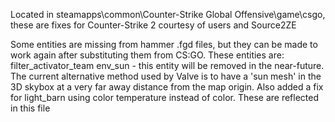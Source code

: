 Located in steamapps\common\Counter-Strike Global Offensive\game\csgo, these are fixes for Counter-Strike 2 courtesy of users and Source2ZE

Some entities are missing from hammer .fgd files, but they can be made to work again after substituting them from CS:GO. These entities are:
filter_activator_team
env_sun - this entity will be removed in the near-future. The current alternative method used by Valve is to have a 'sun mesh' in the 3D skybox at a very far away distance from the map origin.
Also added a fix for light_barn using color temperature instead of color. These are reflected in this file
